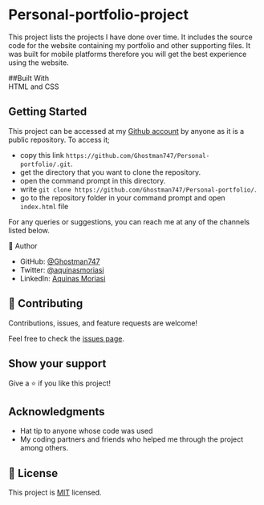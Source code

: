 # Personal-portfolio-project
This project lists the projects I have done over time. It includes the source code for the website containing my portfolio and other supporting files. It was built for mobile platforms therefore you will get the best experience using the website. 

##Built With   
HTML and CSS

## Getting Started
This project can be accessed at my [Github account](https://github.com/Ghostman747) by anyone as it is a public repository. To access it;
- copy this link `https://github.com/Ghostman747/Personal-portfolio/.git`.
- get the directory that you want to clone the repository.
- open the command prompt in this directory.
- write `git clone https://github.com/Ghostman747/Personal-portfolio/`.
- go to the repository folder in your command prompt and open `index.html` file

For any queries or suggestions, you can reach me at any of the channels listed below.

👤 Author
- GitHub: [@Ghostman747](https://github.com/Ghostman747)
- Twitter: [@aquinasmoriasi](https://twitter.com/aquinas747)
- LinkedIn: [Aquinas Moriasi](www.linkedin.com/in/aquinas-moriasi)

## 🤝 Contributing

Contributions, issues, and feature requests are welcome!

Feel free to check the [issues page](https://github.com/Ghostman747/Hello-Microverse/issues).

## Show your support

Give a ⭐️ if you like this project!

## Acknowledgments

- Hat tip to anyone whose code was used
- My coding partners and friends who helped me through the project among others.


## 📝 License

This project is [MIT](./LICENSE) licensed.

